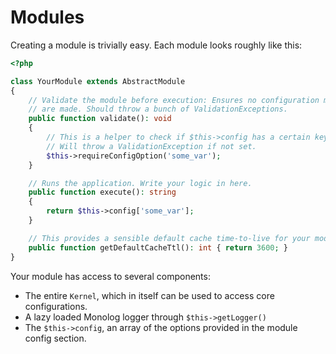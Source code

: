# Modules

Creating a module is trivially easy. Each module looks roughly like this:

```php
<?php

class YourModule extends AbstractModule
{
    // Validate the module before execution: Ensures no configuration mistakes
    // are made. Should throw a bunch of ValidationExceptions.
    public function validate(): void
    {
        // This is a helper to check if $this->config has a certain key.
        // Will throw a ValidationException if not set.
        $this->requireConfigOption('some_var');
    }

    // Runs the application. Write your logic in here.
    public function execute(): string
    {
        return $this->config['some_var'];
    }

    // This provides a sensible default cache time-to-live for your module
    public function getDefaultCacheTtl(): int { return 3600; }
}
```

Your module has access to several components:

- The entire `Kernel`, which in itself can be used to access core configurations.
- A lazy loaded Monolog logger through `$this->getLogger()`
- The `$this->config`, an array of the options provided in the module config section.
